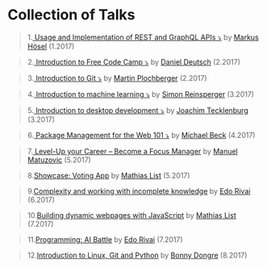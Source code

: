 # Collection of Talks

>1.[ Usage and Implementation of REST and GraphQL APIs ⤵️](./src/rest_graphql.ppt)
> by [Markus Hösel](http://www.hoeselm.at) (1.2017)

>2.[ Introduction to Free Code Camp ⤵️](https://prezi.com/r3s3kjl_yfln/intro-free-code-camp/)
> by [Daniel Deutsch](https://www.linkedin.com/in/daniel-deutsch-b95611127/) (2.2017)

>3.[ Introduction to Git ⤵️](./src/2017-02-24_git_quick_and_dirty.odp)
> by [Martin Plochberger](https://github.com/42pre) (2.2017)

>4.[ Introduction to machine learning ⤵️](https://abisz.github.io/talk-ml-introduction/#/)
> by [Simon Reinsperger](http://www.piedcode.com/) (3.2017)

>5.[ Introduction to desktop development ⤵️](https://docs.google.com/presentation/d/1-43Of72dOhDBW3F4Peylc2QFzm0rGw3u1XX_2TwKv6I/edit?usp=sharing)
> by [Joachim Tecklenburg](https://tecklenburg.at/) (3.2017)

>6.[ Package Management for the Web 101 ⤵️](./src/2017_04_05_DependencyManagement/2017_04_05_DependencyManagement.pptx)
> by [Michael Beck](https://github.com/NoPodi) (4.2017)

>7.[
Level-Up your Career – Become a Focus Manager](https://speakerdeck.com/matuzo/level-up-your-career-become-a-focus-manager) by [Manuel Matuzovic](https://twitter.com/mmatuzo) (5.2017)

>8.[Showcase: Voting App](./src/2017_05_19_votingapp.odp) by [Mathias List](https://github.com/MatthiasLiszt) (5.2017)

>9.[Complexity and working with incomplete knowledge](https://www.canva.com/design/DACXXIrfcqc/DNBNJb6sN3aWZxlutP-ePA/view?utm_content=DACXXIrfcqc&utm_campaign=designshare&utm_medium=link&utm_source=sharebutton) by [Edo Rivai](https://github.com/edorivai) (6.2017)

>10.[Building dynamic webpages with JavaScript](https://github.com/MatthiasLiszt/tictactoeasdynamicwebpagewithvanillajs/blob/master/dynamicvanillatalk.odp) by [Mathias List](https://github.com/MatthiasLiszt) (7.2017)

>11.[Programming: AI Battle](https://github.com/FCCVienna/ai-battle) by [Edo Rivai](https://github.com/edorivai) (7.2017)

>12.[Introduction to Linux, Git and Python](https://github.com/bonny3d/meetup_180817/blob/master/FreeCodeCamp_presentation.ipynb) by [Bonny Dongre](https://www.linkedin.com/in/bonny-dongre-8430b811/) (8.2017)



